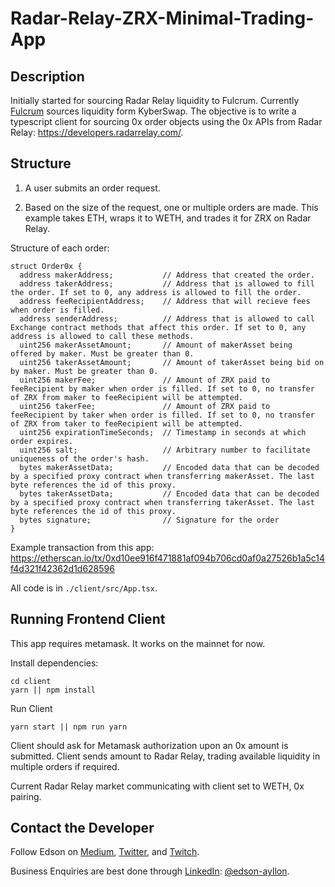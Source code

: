 # Radar-Relay-ZRX-Minimal-Trading-App

## Description

Initially started for sourcing Radar Relay liquidity to Fulcrum. Currently [Fulcrum](https://fulcrum.trade/) sources liquidity form KyberSwap. The objective is to write a typescript client for sourcing 0x order objects using the 0x APIs from Radar Relay: https://developers.radarrelay.com/.

## Structure

1. A user submits an order request.

2. Based on the size of the request, one or multiple orders are made. This example takes ETH, wraps it to WETH, and trades it for ZRX on Radar Relay.

Structure of each order:

```
struct Order0x {
  address makerAddress;           // Address that created the order.
  address takerAddress;           // Address that is allowed to fill the order. If set to 0, any address is allowed to fill the order.
  address feeRecipientAddress;    // Address that will recieve fees when order is filled.
  address senderAddress;          // Address that is allowed to call Exchange contract methods that affect this order. If set to 0, any address is allowed to call these methods.
  uint256 makerAssetAmount;       // Amount of makerAsset being offered by maker. Must be greater than 0.
  uint256 takerAssetAmount;       // Amount of takerAsset being bid on by maker. Must be greater than 0.
  uint256 makerFee;               // Amount of ZRX paid to feeRecipient by maker when order is filled. If set to 0, no transfer of ZRX from maker to feeRecipient will be attempted.
  uint256 takerFee;               // Amount of ZRX paid to feeRecipient by taker when order is filled. If set to 0, no transfer of ZRX from taker to feeRecipient will be attempted.
  uint256 expirationTimeSeconds;  // Timestamp in seconds at which order expires.
  uint256 salt;                   // Arbitrary number to facilitate uniqueness of the order's hash.
  bytes makerAssetData;           // Encoded data that can be decoded by a specified proxy contract when transferring makerAsset. The last byte references the id of this proxy.
  bytes takerAssetData;           // Encoded data that can be decoded by a specified proxy contract when transferring takerAsset. The last byte references the id of this proxy.
  bytes signature;                // Signature for the order
}
```

Example transaction from this app: https://etherscan.io/tx/0xd10ee916f471881af094b706cd0af0a27526b1a5c14f4d321f42362d1d628596

All code is in `./client/src/App.tsx`.

## Running Frontend Client

This app requires metamask. It works on the mainnet for now. 

Install dependencies:

```
cd client
yarn || npm install
```

Run Client
```
yarn start || npm run yarn
```

Client should ask for Metamask authorization upon an 0x amount is submitted. Client sends amount to Radar Relay, trading available liquidity in multiple orders if required.

Current Radar Relay market communicating with client set to WETH, 0x pairing.

## Contact the Developer

Follow Edson on [Medium](https://medium.com/@edsonayllon), [Twitter](https://twitter.com/relativeread), and [Twitch](twitch.tv/edson6).

Business Enquiries are best done through [LinkedIn](https://www.linkedin.com/in/edson-ayllon/): [@edson-ayllon](https://www.linkedin.com/in/edson-ayllon/).

